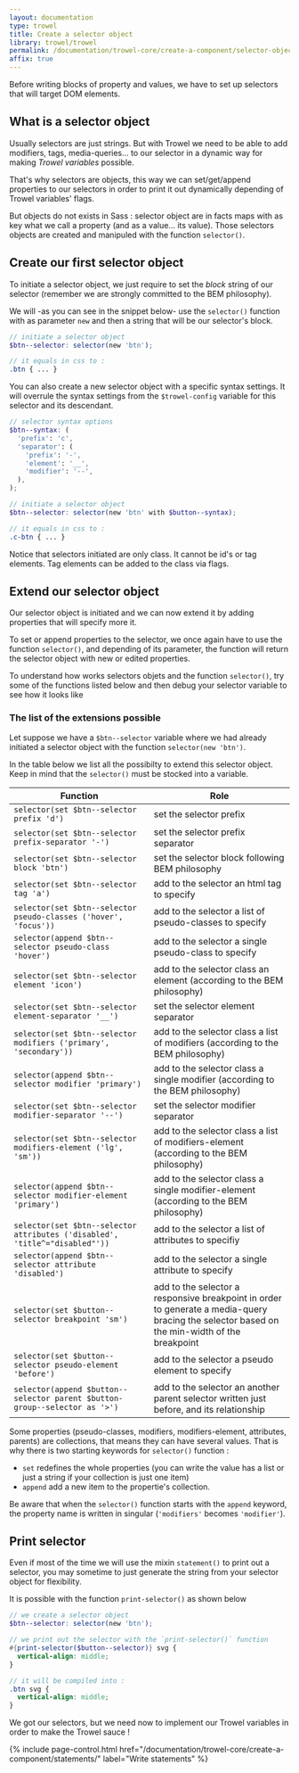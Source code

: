 ```yaml
---
layout: documentation
type: trowel
title: Create a selector object
library: trowel/trowel
permalink: /documentation/trowel-core/create-a-component/selector-object/
affix: true
---
```


Before writing blocks of property and values, we have to set up selectors that will target DOM elements.

## What is a selector object
Usually selectors are just strings. But with Trowel we need to be able to add modifiers, tags, media-queries... to our selector in a dynamic way for making *Trowel variables* possible.

That's why selectors are objects, this way we can set/get/append properties to our selectors in order to print it out dynamically depending of Trowel variables' flags.

But objects do not exists in Sass : selector object are in facts maps with as key what we call a property (and as a value... its value). Those selectors objects are created and manipuled with the function `selector()`.

## Create our first selector object
To initiate a selector object, we just require to set the *block* string of our selector (remember we are strongly committed to the BEM philosophy).

We will -as you can see in the snippet below- use the `selector()` function with as parameter `new` and then a string that will be our selector's block.

```scss
// initiate a selector object
$btn--selector: selector(new 'btn');

// it equals in css to :
.btn { ... }
```

You can also create a new selector object with a specific syntax settings. It will overrule the syntax settings from the `$trowel-config` variable for this selector and its descendant.

```scss
// selector syntax options
$btn--syntax: (
  'prefix': 'c',
  'separator': (
    'prefix': '-',
    'element': '__',
    'modifier': '--',
  ),
);

// initiate a selector object
$btn--selector: selector(new 'btn' with $button--syntax);

// it equals in css to :
.c-btn { ... }
```

Notice that selectors initiated are only class. It cannot be id's or tag elements. Tag elements can be added to the class via flags.

## Extend our selector object
Our selector object is initiated and we can now extend it by adding properties that will specify more it.

To set or append properties to the selector, we once again have to use the function `selector()`, and depending of its parameter, the function will return the selector object with new or edited properties.

To understand how works selectors objets and the function `selector()`, try some of the functions listed below and then debug your selector variable to see how it looks like

### The list of the extensions possible
Let suppose we have a `$btn--selector` variable where we had already initiated a selector object with the function `selector(new 'btn')`.

In the table below we list all the possibilty to extend this selector object. Keep in mind that the `selector()` must be stocked into a variable.

| Function                                                                    | Role                                                                                                                                         |
| --------------------------------------------------------------------------- | -------------------------------------------------------------------------------------------------------------------------------------------- |
| `selector(set $btn--selector prefix 'd')`                                   | set the selector prefix                                                                                                                      |
| `selector(set $btn--selector prefix-separator '-')`                         | set the selector prefix separator                                                                                                            |
| `selector(set $btn--selector block 'btn')`                                  | set the selector block following BEM philosophy                                                                                              |
| `selector(set $btn--selector tag 'a')`                                      | add to the selector an html tag to specify                                                                                                   |
| `selector(set $btn--selector pseudo-classes ('hover', 'focus'))`            | add to the selector a list of pseudo-classes to specify                                                                                      |
| `selector(append $btn--selector pseudo-class 'hover')`                      | add to the selector a single pseudo-class to specify                                                                                         |
| `selector(set $btn--selector element 'icon')`                               | add to the selector class an element (according to the BEM philosophy)                                                                       |
| `selector(set $btn--selector element-separator '__')`                       | set the selector element separator                                                                                                           |
| `selector(set $btn--selector modifiers ('primary', 'secondary'))`           | add to the selector class a list of modifiers (according to the BEM philosophy)                                                              |
| `selector(append $btn--selector modifier 'primary')`                        | add to the selector class a single modifier (according to the BEM philosophy)                                                                |
| `selector(set $btn--selector modifier-separator '--')`                      | set the selector modifier separator                                                                                                          |
| `selector(set $btn--selector modifiers-element ('lg', 'sm'))`               | add to the selector class a list of modifiers-element (according to the BEM philosophy)                                                      |
| `selector(append $btn--selector modifier-element 'primary')`                | add to the selector class a single modifier-element (according to the BEM philosophy)                                                        |
| `selector(set $btn--selector attributes ('disabled', 'title^="disabled"'))` | add to the selector a list of attributes to specifiy                                                                                         |
| `selector(append $btn--selector attribute 'disabled')`                      | add to the selector a single attribute to specify                                                                                            |
| `selector(set $button--selector breakpoint 'sm')`                           | add to the selector a responsive breakpoint in order to generate a media-query bracing the selector based on the min-width of the breakpoint |
| `selector(set $button--selector pseudo-element 'before')`                   | add to the selector a pseudo element to specify                                                                                              |
| `selector(append $button--selector parent $button-group--selector as '>')`  | add to the selector an another parent selector written just before, and its relationship                                                     |

Some properties (pseudo-classes, modifiers, modifiers-element, attributes, parents) are collections, that means they can have several values. That is why there is two starting keywords for `selector()` function :
* `set` redefines the whole properties (you can write the value has a list or just a string if your collection is just one item)
* `append` add a new item to the propertie's collection.

Be aware that when the `selector()` function starts with the `append` keyword, the property name is written in singular (`'modifiers'` becomes `'modifier'`).

## Print selector
Even if most of the time we will use the mixin `statement()` to print out a selector, you may sometime to just generate the string from your selector object for flexibility.

It is possible with the function `print-selector()` as shown below

```scss
// we create a selector object
$btn--selector: selector(new 'btn');

// we print out the selector with the `print-selector()` function
#{print-selector($button--selector)} svg {
  vertical-align: middle;
}

// it will be compiled into :
.btn svg {
  vertical-align: middle;
}
```


We got our selectors, but we need now to implement our Trowel variables in order to make the Trowel sauce !

{% include page-control.html href="/documentation/trowel-core/create-a-component/statements/" label="Write statements" %}
